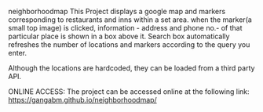 
neighborhoodmap
This Project displays a google map and markers corresponding to restaurants and inns within a set area. when the marker(a small top image) is clicked, information - address and phone no.- of that particular place is shown in a box above it. Search box automatically refreshes the number of locations and markers according to the query you enter.

Although the locations are hardcoded, they can be loaded from a third party API.

ONLINE ACCESS: The project can be accessed online at the following link: https://gangabm.github.io/neighborhoodmap/
